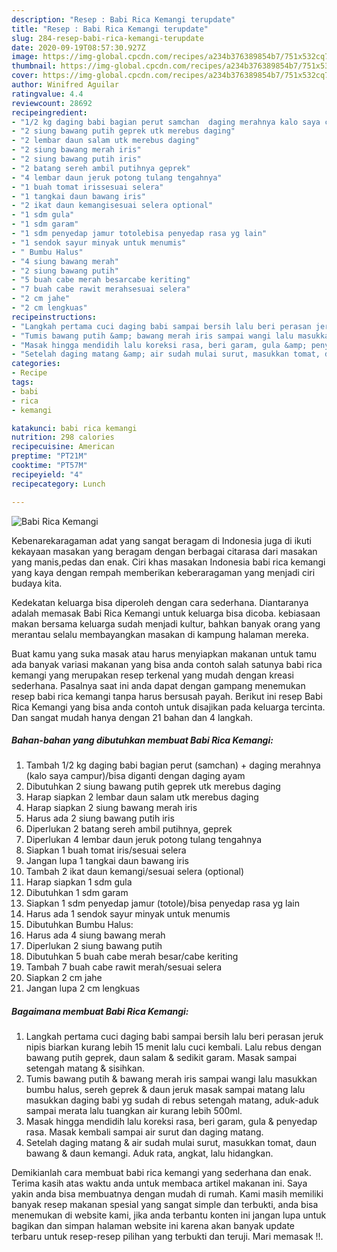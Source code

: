 ```yaml
---
description: "Resep : Babi Rica Kemangi terupdate"
title: "Resep : Babi Rica Kemangi terupdate"
slug: 284-resep-babi-rica-kemangi-terupdate
date: 2020-09-19T08:57:30.927Z
image: https://img-global.cpcdn.com/recipes/a234b376389854b7/751x532cq70/babi-rica-kemangi-foto-resep-utama.jpg
thumbnail: https://img-global.cpcdn.com/recipes/a234b376389854b7/751x532cq70/babi-rica-kemangi-foto-resep-utama.jpg
cover: https://img-global.cpcdn.com/recipes/a234b376389854b7/751x532cq70/babi-rica-kemangi-foto-resep-utama.jpg
author: Winifred Aguilar
ratingvalue: 4.4
reviewcount: 28692
recipeingredient:
- "1/2 kg daging babi bagian perut samchan  daging merahnya kalo saya campurbisa diganti dengan daging ayam"
- "2 siung bawang putih geprek utk merebus daging"
- "2 lembar daun salam utk merebus daging"
- "2 siung bawang merah iris"
- "2 siung bawang putih iris"
- "2 batang sereh ambil putihnya geprek"
- "4 lembar daun jeruk potong tulang tengahnya"
- "1 buah tomat irissesuai selera"
- "1 tangkai daun bawang iris"
- "2 ikat daun kemangisesuai selera optional"
- "1 sdm gula"
- "1 sdm garam"
- "1 sdm penyedap jamur totolebisa penyedap rasa yg lain"
- "1 sendok sayur minyak untuk menumis"
- " Bumbu Halus"
- "4 siung bawang merah"
- "2 siung bawang putih"
- "5 buah cabe merah besarcabe keriting"
- "7 buah cabe rawit merahsesuai selera"
- "2 cm jahe"
- "2 cm lengkuas"
recipeinstructions:
- "Langkah pertama cuci daging babi sampai bersih lalu beri perasan jeruk nipis biarkan kurang lebih 15 menit lalu cuci kembali. Lalu rebus dengan bawang putih geprek, daun salam &amp; sedikit garam. Masak sampai setengah matang &amp; sisihkan."
- "Tumis bawang putih &amp; bawang merah iris sampai wangi lalu masukkan bumbu halus, sereh geprek &amp; daun jeruk masak sampai matang lalu masukkan daging babi yg sudah di rebus setengah matang, aduk-aduk sampai merata lalu tuangkan air kurang lebih 500ml."
- "Masak hingga mendidih lalu koreksi rasa, beri garam, gula &amp; penyedap rasa. Masak kembali sampai air surut dan daging matang."
- "Setelah daging matang &amp; air sudah mulai surut, masukkan tomat, daun bawang &amp; daun kemangi. Aduk rata, angkat, lalu hidangkan."
categories:
- Recipe
tags:
- babi
- rica
- kemangi

katakunci: babi rica kemangi 
nutrition: 298 calories
recipecuisine: American
preptime: "PT21M"
cooktime: "PT57M"
recipeyield: "4"
recipecategory: Lunch

---
```



![Babi Rica Kemangi](https://img-global.cpcdn.com/recipes/a234b376389854b7/751x532cq70/babi-rica-kemangi-foto-resep-utama.jpg)

Kebenarekaragaman adat yang sangat beragam di Indonesia juga di ikuti kekayaan masakan yang beragam dengan berbagai citarasa dari masakan yang manis,pedas dan enak. Ciri khas masakan Indonesia babi rica kemangi yang kaya dengan rempah memberikan keberaragaman yang menjadi ciri budaya kita.


Kedekatan keluarga bisa diperoleh dengan cara sederhana. Diantaranya adalah memasak Babi Rica Kemangi untuk keluarga bisa dicoba. kebiasaan makan bersama keluarga sudah menjadi kultur, bahkan banyak orang yang merantau selalu membayangkan masakan di kampung halaman mereka.



Buat kamu yang suka masak atau harus menyiapkan makanan untuk tamu ada banyak variasi makanan yang bisa anda contoh salah satunya babi rica kemangi yang merupakan resep terkenal yang mudah dengan kreasi sederhana. Pasalnya saat ini anda dapat dengan gampang menemukan resep babi rica kemangi tanpa harus bersusah payah.
Berikut ini resep Babi Rica Kemangi yang bisa anda contoh untuk disajikan pada keluarga tercinta. Dan sangat mudah hanya dengan 21 bahan dan 4 langkah.


<!--inarticleads1-->

##### Bahan-bahan yang dibutuhkan membuat Babi Rica Kemangi:

1. Tambah 1/2 kg daging babi bagian perut (samchan) + daging merahnya (kalo saya campur)/bisa diganti dengan daging ayam
1. Dibutuhkan 2 siung bawang putih geprek utk merebus daging
1. Harap siapkan 2 lembar daun salam utk merebus daging
1. Harap siapkan 2 siung bawang merah iris
1. Harus ada 2 siung bawang putih iris
1. Diperlukan 2 batang sereh ambil putihnya, geprek
1. Diperlukan 4 lembar daun jeruk potong tulang tengahnya
1. Siapkan 1 buah tomat iris/sesuai selera
1. Jangan lupa 1 tangkai daun bawang iris
1. Tambah 2 ikat daun kemangi/sesuai selera (optional)
1. Harap siapkan 1 sdm gula
1. Dibutuhkan 1 sdm garam
1. Siapkan 1 sdm penyedap jamur (totole)/bisa penyedap rasa yg lain
1. Harus ada 1 sendok sayur minyak untuk menumis
1. Dibutuhkan  Bumbu Halus:
1. Harus ada 4 siung bawang merah
1. Diperlukan 2 siung bawang putih
1. Dibutuhkan 5 buah cabe merah besar/cabe keriting
1. Tambah 7 buah cabe rawit merah/sesuai selera
1. Siapkan 2 cm jahe
1. Jangan lupa 2 cm lengkuas




<!--inarticleads2-->

##### Bagaimana membuat  Babi Rica Kemangi:

1. Langkah pertama cuci daging babi sampai bersih lalu beri perasan jeruk nipis biarkan kurang lebih 15 menit lalu cuci kembali. Lalu rebus dengan bawang putih geprek, daun salam &amp; sedikit garam. Masak sampai setengah matang &amp; sisihkan.
1. Tumis bawang putih &amp; bawang merah iris sampai wangi lalu masukkan bumbu halus, sereh geprek &amp; daun jeruk masak sampai matang lalu masukkan daging babi yg sudah di rebus setengah matang, aduk-aduk sampai merata lalu tuangkan air kurang lebih 500ml.
1. Masak hingga mendidih lalu koreksi rasa, beri garam, gula &amp; penyedap rasa. Masak kembali sampai air surut dan daging matang.
1. Setelah daging matang &amp; air sudah mulai surut, masukkan tomat, daun bawang &amp; daun kemangi. Aduk rata, angkat, lalu hidangkan.




Demikianlah cara membuat babi rica kemangi yang sederhana dan enak. Terima kasih atas waktu anda untuk membaca artikel makanan ini. Saya yakin anda bisa membuatnya dengan mudah di rumah. Kami masih memiliki banyak resep makanan spesial yang sangat simple dan terbukti, anda bisa menemukan di website kami, jika anda terbantu konten ini jangan lupa untuk bagikan dan simpan halaman website ini karena akan banyak update terbaru untuk resep-resep pilihan yang terbukti dan teruji. Mari memasak !!. 
